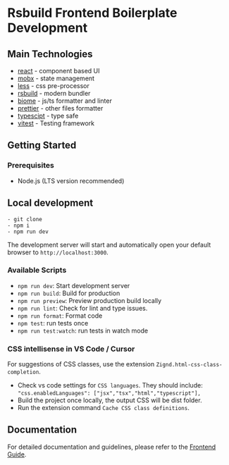 # Rsbuild Frontend Boilerplate Development

## Main Technologies

- [react](https://react.dev/) -  component based UI
- [mobx](https://mobx.js.org/) -  state management
- [less](https://lesscss.org/) - css pre-processor
- [rsbuild](https://rsbuild.dev/) - modern bundler
- [biome](https://biomejs.dev/) - js/ts formatter and linter
- [prettier](https://prettier.io/) - other files formatter
- [typescipt](https://www.typescriptlang.org/) - type safe
- [vitest](https://vitest.dev/) - Testing framework

## Getting Started

### Prerequisites

- Node.js (LTS version recommended)

## Local development

```
- git clone
- npm i
- npm run dev
```

The development server will start and automatically open your default browser to `http://localhost:3000`.

### Available Scripts

- `npm run dev`: Start development server
- `npm run build`: Build for production
- `npm run preview`: Preview production build locally
- `npm run lint`: Check for lint and type issues.
- `npm run format`: Format code
- `npm test`: run tests once
- `npm run test:watch`: run tests in watch mode

### CSS intellisense in VS Code / Cursor

For suggestions of CSS classes, use the extension `Zignd.html-css-class-completion`.
- Check vs code settings for `CSS languages`. They should include: 
  `"css.enabledLanguages": ["jsx","tsx","html","typescript"],`
- Build the project once locally, the output CSS will be dist folder.
- Run the extension command `Cache CSS class definitions`.

## Documentation

For detailed documentation and guidelines, please refer to the [Frontend Guide](./docs/frontend-guide/).


